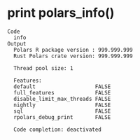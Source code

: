 # print polars_info()

    Code
      info
    Output
      Polars R package version : 999.999.999
      Rust Polars crate version: 999.999.999
      
      Thread pool size: 1 
      
      Features:                               
      default                   FALSE
      full_features             FALSE
      disable_limit_max_threads FALSE
      nightly                   FALSE
      sql                       FALSE
      rpolars_debug_print       FALSE
      
      Code completion: deactivated 

